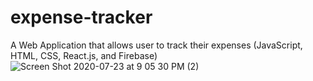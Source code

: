 # expense-tracker
A Web Application that allows user to track their expenses (JavaScript, HTML, CSS, React.js, and Firebase)
![Screen Shot 2020-07-23 at 9 05 30 PM (2)](https://user-images.githubusercontent.com/67572182/88359736-a347d080-cd28-11ea-8ff8-4173cb991b9e.png)
